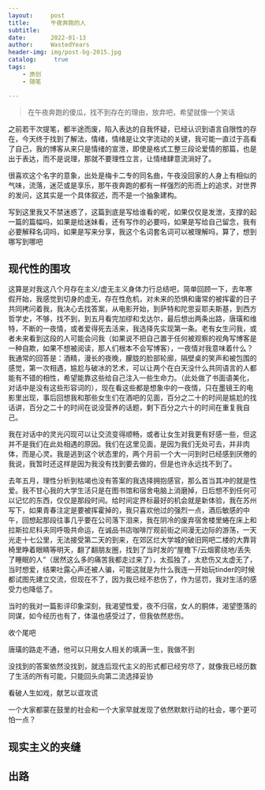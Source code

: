 ```yaml
---
layout:     post
title:      午夜奔跑的人
subtitle:   
date:       2022-01-13
author:     WastedYears
header-img: img/post-bg-2015.jpg
catalog: 	 true
tags:
    - 原创
    - 随笔   

---
```


> 在午夜奔跑的傻瓜，找不到存在的理由，放弃吧，希望就像一个笑话

之前若干次提笔，都半途而废，陷入表达的自我怀疑，已经认识到语言自限性的存在，今天终于找到了解法，情绪，情绪是让文字流动的关键，我可能一直过于高看了自己，我的博客从来只是情绪的宣泄，即使是格式工整三段论爱情的那篇，也是出于表达，而不是说理，那就不要理性立言，让情绪肆意流淌好了。

很喜欢这个名字的意象，出处是梅卡二专的同名曲，午夜没回家的人身上有相似的气味，流落，迷茫或是享乐，那午夜奔跑的都有一样强烈的形而上的追求，对世界的发问，这其实是一个具体叙述，而不是一个抽象建构。

写到这里我又不禁迷惑了，这篇到底是写给谁看的呢，如果仅仅是发泄，支撑的起一篇的篇幅吗，如果是给迷妹看，还有写作的必要吗，如果是写给自己留念，我有必要解释名词吗，如果是写来分享，我这个名词套名词可以被理解吗，算了，想到哪写到哪吧

## 现代性的围攻

这算是对我这八个月存在主义/虚无主义身体力行总结吧，简单回顾一下，去年寒假开始，我感觉到切身的虚无，存在性危机，对未来的恐惧和庸常的被挥霍的日子共同拷问着我，我决心去找答案，从电影开始，到萨特和陀思妥耶夫斯基，到西方哲学史，不够，找不到，到五月看完加缪和戈达尔，最后想出两条出路，唐璜和维特，不断的一夜情，或者爱得死去活来，我选择先实现第一条。老有女生问我，或者未来看到这段的人可能会问我（如果说不把自己置于任何被观察的视角写博客是一种自欺，如果不想被阅读，那人们根本不会写博客），一夜情对我意味着什么？我通常的回答是：酒精，漫长的夜晚，朦胧的脸部轮廓，隔壁桌的笑声和被包围的感觉，第一次相遇，尴尬与破冰的艺术，可以让两个在白天没什么共同语言的人都能有不错的相性，希望能靠这些给自己注入一些生命力。（此处做了书面语美化，对话中是没有这些形容词的），现在看这些都是想象中的一夜情，只在墨镜王的电影里出现，事后回想我和那些女生们在酒吧的见面，百分之二十的时间是尴尬的找话讲，百分之二十的时间在说没营养的话题，剩下百分之六十的时间在重复我自己。

我在对话中的灵光闪现可以让交流变得顺畅，或者让女生对我更有好感一些，但这并不是我们在此处相遇的原因。我们在这里见面，是因为我们无处可去，并非肉体，而是心灵。我是逃到这个状态里的，两个月前一个大一问到时已经感到厌倦的我说，我暂时还这样是因为我没有找到要去做的，但是也许永远找不到了。

去年五月，理性分析到枯竭也没有答案的我选择拥抱感官，那么首当其冲的就是性爱。我不甘心我的大学生活只是在图书馆和宿舍电脑上消磨掉，日后想不到任何可以记忆的东西，仅仅是那段时间。给时间定界标最好的机会就是新体验，我在苏州写下，如果青春注定是要被挥霍掉的，我只喜欢他过的强烈一点，酒后敏感的中午，回想起那段往事几乎要在公司落下泪来，我在阴冷的废弃宿舍楼里蜷在床上和拉斯拉尼科夫同呼吸共命运，在诚品书店咖啡厅观前街之间漫无边际的游荡，一天光走十七公里，无法接受第二天的到来，在郊区烂大学城的破旧网吧二楼的大靠背椅里睁着眼睛等明天，翻了翻朋友圈，找到了当时发的“屋檐下/云烟雾绕地/丢失了睡眠的人”（居然这么多的痛苦我都走过来了），太孤独了，太悲伤又太虚无了，当时想爱，结果吐露心声还被人骗，可能这就是为什么我连一开始玩tinder的时候都试图先建立交流，但现在不了，因为我已经不悲伤了，作为惩罚，我对生活的感受力也降低了。

当时的我对一篇影评印象深刻，我渴望性爱，夜不归宿，女人的胴体，渴望堕落的同谋，如今经历也有了，体温也感受过了，但我依然悲伤。

收个尾吧

唐璜的路走不通，他可以只用女人相关的填满一生，我做不到

没找到的答案依然没找到，就连后现代主义的形式都已经穷尽了，就像我已经历数了生活的所有可能，只能回头向第二流选择妥协

看破人生如戏，献艺以诓攻谎

一个大家都蒙在鼓里的社会和一个大家早就发现了依然默默行动的社会，哪个更可怕一点？

## 现实主义的夹缝



## 出路
